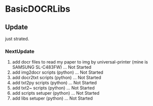 # BasicDOCRLibs

## Update

just strated.

### NextUpdate

1. add docr files to read my paper to img by universal-printer (mine is SAMSUNG SL-C483FW) ... Not Started
2. add img2docr scripts (python)                                                           ... Not Started
3. add docr2txt scripts (python)                                                           ... Not Started
4. add txt2py scripts   (python)                                                           ... Not Started
5. add txt2~ scripts    (python)                                                           ... Not Started
6. add scripts setuper  (python)                                                           ... Not Started
7. add libs setuper     (python)                                                           ... Not Started